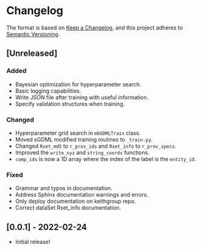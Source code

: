 # Changelog

The format is based on [Keep a Changelog](https://keepachangelog.com/en/1.0.0/), and this project adheres to [Semantic Versioning](https://semver.org/spec/v2.0.0.html).

## [Unreleased]

### Added

- Bayesian optimization for hyperparameter search.
- Basic logging capabilities.
- Write JSON file after training with useful information.
- Specify validation structures when training.

### Changed

- Hyperparameter grid search in ``mbGDMLTrain`` class.
- Moved sGDML modified training routines to ``_train.py``.
- Changed ``Rset_md5`` to ``r_prov_ids`` and ``Rset_info`` to ``r_prov_specs``.
- Improved the ``write_xyz`` and ``string_coords`` functions.
- ``comp_ids`` is now a 1D array where the index of the label is the ``entity_id``.

### Fixed

- Grammar and typos in documentation.
- Address Sphinx documentation warnings and errors.
- Only deploy documentation on keithgroup repo.
- Correct dataSet Rset_info documentation.

## [0.0.1] - 2022-02-24

- Initial release!
